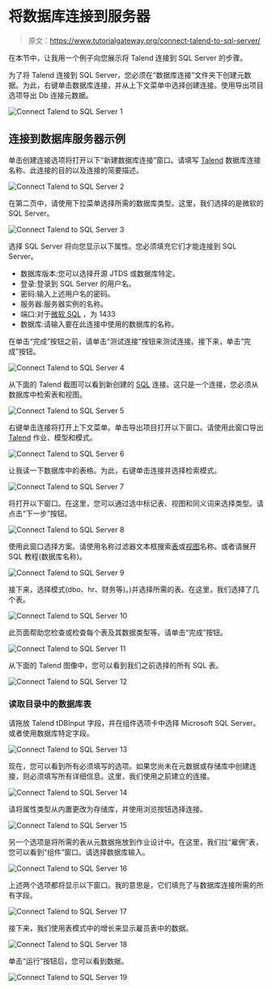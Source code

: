 # 将数据库连接到服务器

> 原文：<https://www.tutorialgateway.org/connect-talend-to-sql-server/>

在本节中，让我用一个例子向您展示将 Talend 连接到 SQL Server 的步骤。

为了将 Talend 连接到 SQL Server，您必须在“数据库连接”文件夹下创建元数据。为此，右键单击数据库连接，并从上下文菜单中选择创建连接。使用导出项目选项导出 Db 连接元数据。

![Connect Talend to SQL Server 1](img/494faec1dcacc8679afd19f90a852085.png)

## 连接到数据库服务器示例

单击创建连接选项将打开以下“新建数据库连接”窗口。请填写 [Talend](https://www.tutorialgateway.org/talend-tutorial/) 数据库连接名称、此连接的目的以及连接的简要描述。

![Connect Talend to SQL Server 2](img/59a3aa35ed99e986d3919bf6f8f2dd46.png)

在第二页中，请使用下拉菜单选择所需的数据库类型。这里，我们选择的是微软的 SQL Server。

![Connect Talend to SQL Server 3](img/e36c7f88c5be4ce5ca35ee52290263be.png)

选择 SQL Server 将向您显示以下属性。您必须填充它们才能连接到 SQL Server。

*   数据库版本:您可以选择开源 JTDS 或数据库特定。
*   登录:登录到 SQL Server 的用户名。
*   密码:输入上述用户名的密码。
*   服务器:服务器实例的名称。
*   端口:对于[微软 SQL](https://www.tutorialgateway.org/sql/) ，为 1433
*   数据库:请输入要在此连接中使用的数据库的名称。

在单击“完成”按钮之前，请单击“测试连接”按钮来测试连接。接下来，单击“完成”按钮。

![Connect Talend to SQL Server 4](img/1de2847cf128973a8a213be557d68e6a.png)

从下面的 Talend 截图可以看到新创建的 [SQL](https://www.tutorialgateway.org/sql/) 连接。这只是一个连接，您必须从数据库中检索表和视图。

![Connect Talend to SQL Server 5](img/3d7abc6e892cd59bdc3776e7dc32ac50.png)

右键单击连接将打开上下文菜单。单击导出项目打开以下窗口。请使用此窗口导出 [Talend](https://www.tutorialgateway.org/talend-tutorial/) 作业、模型和模式。

![Connect Talend to SQL Server 6](img/2aae93bf19daf7a4628ab0d1d448ad60.png)

让我读一下数据库中的表格。为此，右键单击连接并选择检索模式。

![Connect Talend to SQL Server 7](img/1f5d2fbf10268cc573a3d56a504e639a.png)

将打开以下窗口。在这里，您可以通过选中标记表、视图和同义词来选择类型。请点击“下一步”按钮。

![Connect Talend to SQL Server 8](img/fdcbc4dcd6747f4372d097e225155487.png)

使用此窗口选择方案。请使用名称过滤器文本框搜索[表](https://www.tutorialgateway.org/mysql-create-table/)或[视图](https://www.tutorialgateway.org/views-in-sql-server/)名称。或者请展开 SQL 教程(数据库名称)。

![Connect Talend to SQL Server 9](img/9d8bf9f8b72ff30d2ee8ee44e71b34f6.png)

接下来，选择模式(dbo、hr、财务等)。)并选择所需的表。在这里，我们选择了几个表。

![Connect Talend to SQL Server 10](img/60ce1cc6d7736cdf818cf042b3a989e7.png)

此页面帮助您检查或检查每个表及其数据类型等。请单击“完成”按钮。

![Connect Talend to SQL Server 11](img/215c49ca8c8e112381e78d1998b56c3e.png)

从下面的 Talend 图像中，您可以看到我们之前选择的所有 SQL 表。

![Connect Talend to SQL Server 12](img/08e0ee1ce055bbaa8453042cf34abf08.png)

### 读取目录中的数据库表

请拖放 Talend tDBInput 字段，并在组件选项卡中选择 Microsoft SQL Server。或者使用数据库特定字段。

![Connect Talend to SQL Server 13](img/dd88ffbc12b155cb0a94ce2e639abd35.png)

现在，您可以看到所有必须填写的选项。如果您尚未在元数据或存储库中创建连接，则必须填写所有详细信息。这里，我们使用之前建立的连接。

![Connect Talend to SQL Server 14](img/5ceef2f1552545382f3701fc21c86efe.png)

请将属性类型从内置更改为存储库，并使用浏览按钮选择连接。

![Connect Talend to SQL Server 15](img/5c03ab7d72f4538109a1500c3137ce8e.png)

另一个选项是将所需的表从元数据拖放到作业设计中。在这里，我们拉“雇佣”表，您可以看到“组件”窗口。请选择数据库输入。

![Connect Talend to SQL Server 16](img/7a0563d0d4fbd386b914199b84e3e80e.png)

上述两个选项都将显示以下窗口。我的意思是，它们填充了与数据库连接所需的所有字段。

![Connect Talend to SQL Server 17](img/0f83bcdc435a8c8e16ddafe0bc7fab60.png)

接下来，我们使用表模式中的增长来显示雇员表中的数据。

![Connect Talend to SQL Server 18](img/5e7fae82c249e6192afc71a1bc7b9a18.png)

单击“运行”按钮后，您可以看到数据。

![Connect Talend to SQL Server 19](img/8f056778d5766f8aeccd22e1f3898686.png)